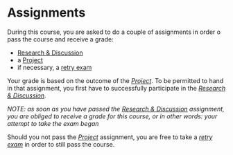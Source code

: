 Assignments
===========


During this course, you are asked to do a couple of assignments in order o pass the course and receive a grade:

* [Research & Discussion](./research-and-discussion.md)
* a [Project](./project.md)
* if necessary, a [retry exam](./retry-exam.md)

Your grade is based on the outcome of the [*Project*](./project.md). To be permitted to hand in
that assignment, you first have to successfully participate in the [*Research & Discussion*](./research-and-discussion.md).

*NOTE: as soon as you have passed the *[Research & Discussion](./research-and-discussion.md)* assignment, you
are obliged to receive a grade for this course, or in other words: your attempt to take the exam began*

Should you not pass the [*Project*](./project.md) assignment, you are free to take a *[retry exam](./retry-exam.md)*
in order to still pass the course.
